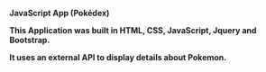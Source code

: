 <b>JavaScript App (Pokédex)<b>

This Application was built in HTML, CSS, JavaScript, Jquery and Bootstrap. 

It uses an external API to display details about Pokemon.
